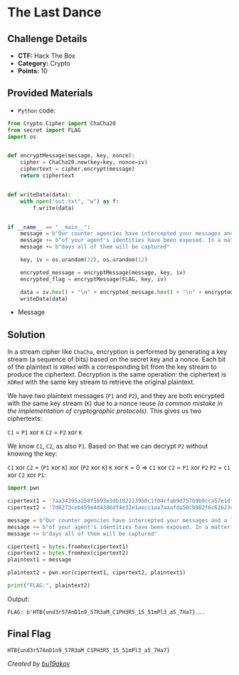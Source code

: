 # The Last Dance

## Challenge Details 

- **CTF:** Hack The Box
- **Category:** Crypto
- **Points:** 10

## Provided Materials

- `Python` code:

```py
from Crypto.Cipher import ChaCha20
from secret import FLAG
import os


def encryptMessage(message, key, nonce):
    cipher = ChaCha20.new(key=key, nonce=iv)
    ciphertext = cipher.encrypt(message)
    return ciphertext


def writeData(data):
    with open("out.txt", "w") as f:
        f.write(data)


if __name__ == "__main__":
    message = b"Our counter agencies have intercepted your messages and a lot "
    message += b"of your agent's identities have been exposed. In a matter of "
    message += b"days all of them will be captured"

    key, iv = os.urandom(32), os.urandom(12)

    encrypted_message = encryptMessage(message, key, iv)
    encrypted_flag = encryptMessage(FLAG, key, iv)

    data = iv.hex() + "\n" + encrypted_message.hex() + "\n" + encrypted_flag.hex()
    writeData(data)
```

- Message

## Solution

In a stream cipher like `ChaCha`, encryption is performed by generating a key stream (a sequence of bits) based on the secret key and a nonce. Each bit of the plaintext is `XORed` with a corresponding bit from the key stream to produce the ciphertext. Decryption is the same operation: the ciphertext is `XORed` with the same key stream to retrieve the original plaintext.

We have two plaintext messages (`P1` and `P2`), and they are both encrypted with the same key stream (`K`) due to a nonce reuse *(a common mistake in the implementation of cryptographic protocols)*. This gives us two ciphertexts:

`C1` = `P1` xor `K`
`C2` = `P2` xor `K`

We know `C1`, `C2`, as also `P1`. Based on that we can decrypt `P2` without knowing the key:

`C1` xor `C2` = (`P1` xor `K`) xor (`P2` xor `K`)
`K` xor `K` = 0 => `C1` xor `C2` = `P1` xor `P2`
`P2` = `C1` xor `C2` xor `P1`:

```py
import pwn

cipertext1 = '7aa34395a258f5893e3db1822139b8c1f04cfab9d757b9b9cca57e1df33d093f07c7f06e06bb6293676f9060a838ea138b6bc9f20b08afeb73120506e2ce7b9b9dcd9e4a421584cfaba2481132dfbdf4216e98e3facec9ba199ca3a97641e9ca9782868d0222a1d7c0d3119b867edaf2e72e2a6f7d344df39a14edc39cb6f960944ddac2aaef324827c36cba67dcb76b22119b43881a3f1262752990'
cipertext2 = '7d8273ceb459e4d4386df4e32e1aecc1aa7aaafda50cb982f6c62623cf6b29693d86b15457aa76ac7e2eef6cf814ae3a8d39c7'

message = b"Our counter agencies have intercepted your messages and a lot "
message += b"of your agent's identities have been exposed. In a matter of "
message += b"days all of them will be captured"

cipertext1 = bytes.fromhex(cipertext1)
cipertext2 = bytes.fromhex(cipertext2)
plaintext1 = message

plaintext2 = pwn.xor(cipertext1, cipertext2, plaintext1)

print("FLAG:", plaintext2)
```

Output:

```
FLAG: b'HTB{und3r57AnD1n9_57R3aM_C1PH3R5_15_51mPl3_a5_7Ha7}...
```

## Final Flag

`HTB{und3r57AnD1n9_57R3aM_C1PH3R5_15_51mPl3_a5_7Ha7}`

*Created by [bu19akov](https://github.com/bu19akov)*